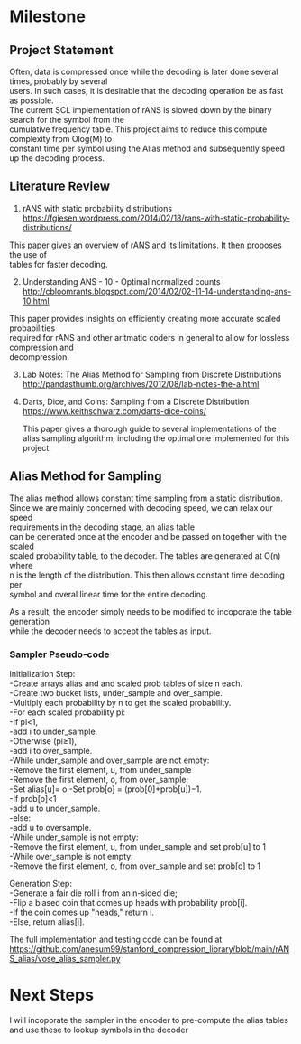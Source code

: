 # Milestone 


## Project Statement

Often, data is compressed once while the decoding is later done several times, probably by several<br/> 
users. In such cases, it is desirable that the decoding operation be as fast as possible.<br/> 
The current SCL implementation of rANS is slowed down by the binary search for the symbol from the <br/>
cumulative frequency table. This project aims to reduce this compute complexity from Olog(M) to <br/>
constant time per symbol using the Alias method and subsequently speed up the decoding process. <br/> 

## Literature Review
1. rANS with static probability distributions<br/>
 https://fgiesen.wordpress.com/2014/02/18/rans-with-static-probability-distributions/<br/>
 
 This paper gives an overview of rANS and its limitations. It then proposes the use of<br/>
 tables for faster decoding.
 
 
2. Understanding ANS - 10 - Optimal normalized counts <br/>
 http://cbloomrants.blogspot.com/2014/02/02-11-14-understanding-ans-10.html<br/>
 
 This paper provides insights on efficiently creating more accurate scaled probabilities<br/>
 required for rANS and other aritmatic coders in general to allow for lossless compression and <br/>
 decompression. 
 
 
3. Lab Notes: The Alias Method for Sampling from Discrete Distributions <br/>
   http://pandasthumb.org/archives/2012/08/lab-notes-the-a.html



4. Darts, Dice, and Coins: Sampling from a Discrete Distribution<br/>
   https://www.keithschwarz.com/darts-dice-coins/
   
   This paper gives a thorough guide to several implementations of the alias sampling algorithm, including
   the optimal one implemented for this project.


## Alias Method for Sampling
The alias method allows constant time sampling from a static distribution.<br /> 
Since we are mainly concerned with decoding speed, we can relax our speed <br/>
requirements in the decoding stage, an alias table <br />
can be generated once at the encoder and be passed on together with the scaled <br />
scaled probability table, to the decoder. The tables are generated at O(n) where<br /> 
n is the length of the distribution. This then allows constant time decoding per <br/>
symbol and overal linear time for the entire decoding.<br />

As a result, the encoder simply needs to be modified to incoporate the table generation<br/>
while the decoder needs to accept the tables as input. 




### Sampler Pseudo-code

Initialization Step:<br />
 -Create arrays alias and and scaled prob tables of size n each.<br />
 -Create two bucket lists, under_sample and over_sample.<br />
  -Multiply each probability by n to get the scaled probability.<br />
  -For each scaled probability pi:<br />
      -If pi<1,<br />
        -add i to under_sample.<br />
      -Otherwise (pi≥1),<br />
         -add i to over_sample.<br />
  -While under_sample and over_sample are not empty:<br />
      -Remove the first element, u, from under_sample<br />
      -Remove the first element, o, from over_sample; <br />
      -Set alias[u]= o
      -Set prob[o] = (prob[0]+prob[u])−1. <br />
      -If prob[o]<1<br />
        -add u to under_sample.<br />
      -else:<br />
        -add u to oversample.<br />
  -While under_sample is not empty:<br />
      -Remove the first element, u, from under_sample and set prob[u] to 1<br />
  -While over_sample is not empty: <br />
      -Remove the first element, o, from over_sample and set prob[o] to 1<br />
 
Generation Step:<br />
  -Generate a fair die roll i from an n-sided die; <br />
  -Flip a biased coin that comes up heads with probability prob[i].<br />
  -If the coin comes up "heads," return i.<br />
  -Else, return alias[i].<br />
  
The full implementation and testing code can be found at https://github.com/anesum99/stanford_compression_library/blob/main/rANS_alias/vose_alias_sampler.py



# Next Steps
I will incoporate the sampler in the encoder to pre-compute the alias tables and use these to lookup 
symbols in the decoder
